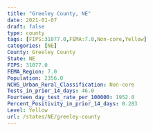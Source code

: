 ```yaml
---
title: "Greeley County, NE"
date: 2021-01-07
draft: false
type: county
tags: [FIPS:31077.0,FEMA:7.0,Non-core,Yellow]
categories: [NE]
County: Greeley County
State: NE
FIPS: 31077.0
FEMA_Region: 7.0
Population: 2356.0
NCHS_Urban_Rural_Classification: Non-core
Tests_in_prior_14_days: 46.0
Fourteen_day_test_rate_per_100000: 1952.0
Percent_Positivity_in_prior_14_days: 0.283
Level: Yellow
url: /states/NE/greeley-county
---
```



